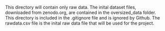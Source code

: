 This directory will contain only raw data. 
The inital dataset files, downloaded from zenodo.org, are contained in the oversized_data folder. This directory is included in the .gitignore file and is ignored by Github. The rawdata.csv file is the inital raw data file that will be used for the project.
